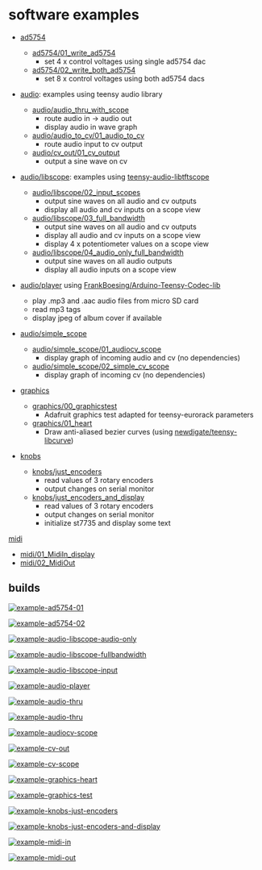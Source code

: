 # software examples

* [ad5754](ad5754) 
  * [ad5754/01_write_ad5754](ad5754/01_write_ad5754) 
    * set 4 x control voltages using single ad5754 dac
  * [ad5754/02_write_both_ad5754](ad5754/02_write_both_ad5754)
    * set 8 x control voltages using both ad5754 dacs
  

* [audio](audio): examples using teensy audio library
  * [audio/audio_thru_with_scope](audio/audio_thru_with_scope)
    * route audio in -> audio out 
    * display audio in wave graph
  * [audio/audio_to_cv/01_audio_to_cv](audio/audio_to_cv/01_audio_to_cv) 
    * route audio input to cv output
  * [audio/cv_out/01_cv_output](audio/cv_out/01_cv_output)
    * output a sine wave on cv


* [audio/libscope](audio/libscope): examples using [teensy-audio-libtftscope](https://github.com/newdigate/teensy-audio-libtftscope) 
  * [audio/libscope/02_input_scopes](audio/libscope/02_input_scopes)
    * output sine waves on all audio and cv outputs
    * display all audio and cv inputs on a scope view
  * [audio/libscope/03_full_bandwidth](audio/libscope/03_full_bandwidth)
    * output sine waves on all audio and cv outputs
    * display all audio and cv inputs on a scope view
    * display 4 x potentiometer values on a scope view   
  * [audio/libscope/04_audio_only_full_bandwidth](audio/libscope/04_audio_only_full_bandwidth)
    * output sine waves on all audio outputs
    * display all audio inputs on a scope view
  

* [audio/player](audio/player) using [FrankBoesing/Arduino-Teensy-Codec-lib](https://github.com/FrankBoesing/Arduino-Teensy-Codec-lib)
  * play .mp3 and .aac audio files from micro SD card
  * read mp3 tags
  * display jpeg of album cover if available
  

* [audio/simple_scope](audio/simple_scope)
  * [audio/simple_scope/01_audiocv_scope](audio/simple_scope/01_audiocv_scope)
    * display graph of incoming audio and cv (no dependencies) 
  * [audio/simple_scope/02_simple_cv_scope](audio/simple_scope/02_simple_cv_scope)
    * display graph of incoming cv (no dependencies)
  

* [graphics](graphics)
  * [graphics/00_graphicstest](graphics/00_graphicstest)
    * Adafruit graphics test adapted for teensy-eurorack parameters
  * [graphics/01_heart](graphics/01_heart)
    * Draw anti-aliased bezier curves (using [newdigate/teensy-libcurve](https://github.com/newdigate/teensy-libcurve))

* [knobs](knobs)
  * [knobs/just_encoders](knobs/just_encoders)
    * read values of 3 rotary encoders
    * output changes on serial monitor
  * [knobs/just_encoders_and_display](knobs/just_encoders_and_display)
    * read values of 3 rotary encoders
    * output changes on serial monitor
    * initialize st7735 and display some text
  
[midi](midi)
 * [midi/01_MidiIn_display](midi/01_MidiIn_display)
 * [midi/02_MidiOut](midi/02_MidiOut)



## builds
[![example-ad5754-01](https://github.com/newdigate/teensy-eurorack/actions/workflows/teensy-examples-ad5754-01.yml/badge.svg)](https://github.com/newdigate/teensy-eurorack/actions/workflows/teensy-examples-ad5754-01.yml)

[![example-ad5754-02](https://github.com/newdigate/teensy-eurorack/actions/workflows/teensy-examples-ad5754-02.yml/badge.svg)](https://github.com/newdigate/teensy-eurorack/actions/workflows/teensy-examples-ad5754-02.yml)

[![example-audio-libscope-audio-only](https://github.com/newdigate/teensy-eurorack/actions/workflows/teensy-examples-libscope-04_audio_only_full_bandwidth.yml/badge.svg)](https://github.com/newdigate/teensy-eurorack/actions/workflows/teensy-examples-libscope-04_audio_only_full_bandwidth.yml)

[![example-audio-libscope-fullbandwidth](https://github.com/newdigate/teensy-eurorack/actions/workflows/teensy-examples-libscope-03_full_bandwidth.yml/badge.svg)](https://github.com/newdigate/teensy-eurorack/actions/workflows/teensy-examples-libscope-03_full_bandwidth.yml)

[![example-audio-libscope-input](https://github.com/newdigate/teensy-eurorack/actions/workflows/teensy-examples-libscope-02_input_scopes.yml/badge.svg)](https://github.com/newdigate/teensy-eurorack/actions/workflows/teensy-examples-libscope-02_input_scopes.yml)

[![example-audio-player](https://github.com/newdigate/teensy-eurorack/actions/workflows/teensy-examples-audio-player.yml/badge.svg)](https://github.com/newdigate/teensy-eurorack/actions/workflows/teensy-examples-audio-player.yml)

[![example-audio-thru](https://github.com/newdigate/teensy-eurorack/actions/workflows/teensy-examples-audio-thru_with_scope.yml/badge.svg)](https://github.com/newdigate/teensy-eurorack/actions/workflows/teensy-examples-audio-thru_with_scope.yml)

[![example-audio-thru](https://github.com/newdigate/teensy-eurorack/actions/workflows/teensy-examples-audio-thru_with_scope.yml/badge.svg)](https://github.com/newdigate/teensy-eurorack/actions/workflows/teensy-examples-audio-thru_with_scope.yml)

[![example-audiocv-scope](https://github.com/newdigate/teensy-eurorack/actions/workflows/teensy-examples-audio-simplescope-01_audiocv_scope.yml/badge.svg)](https://github.com/newdigate/teensy-eurorack/actions/workflows/teensy-examples-audio-simplescope-01_audiocv_scope.yml)

[![example-cv-out](https://github.com/newdigate/teensy-eurorack/actions/workflows/teensy-examples-cv-out.yml/badge.svg)](https://github.com/newdigate/teensy-eurorack/actions/workflows/teensy-examples-cv-out.yml)

[![example-cv-scope](https://github.com/newdigate/teensy-eurorack/actions/workflows/teensy-examples-audio-simplescope-02_simple_cv_scope.yml/badge.svg)](https://github.com/newdigate/teensy-eurorack/actions/workflows/teensy-examples-audio-simplescope-02_simple_cv_scope.yml)

[![example-graphics-heart](https://github.com/newdigate/teensy-eurorack/actions/workflows/teensy-examples-graphics-01_heart.yml/badge.svg)](https://github.com/newdigate/teensy-eurorack/actions/workflows/teensy-examples-graphics-01_heart.yml)

[![example-graphics-test](https://github.com/newdigate/teensy-eurorack/actions/workflows/teensy-examples-graphics-00_graphicstest.yml/badge.svg)](https://github.com/newdigate/teensy-eurorack/actions/workflows/teensy-examples-graphics-00_graphicstest.yml)

[![example-knobs-just-encoders](https://github.com/newdigate/teensy-eurorack/actions/workflows/teensy-examples-knobs-just-encoders.yml/badge.svg)](https://github.com/newdigate/teensy-eurorack/actions/workflows/teensy-examples-knobs-just-encoders.yml)

[![example-knobs-just-encoders-and-display](https://github.com/newdigate/teensy-eurorack/actions/workflows/teensy-examples-knobs-just-encoders_and_display.yml/badge.svg)](https://github.com/newdigate/teensy-eurorack/actions/workflows/teensy-examples-knobs-just-encoders_and_display.yml)

[![example-midi-in](https://github.com/newdigate/teensy-eurorack/actions/workflows/teensy-examples-midi-01_midiin_display.yml/badge.svg)](https://github.com/newdigate/teensy-eurorack/actions/workflows/teensy-examples-midi-01_midiin_display.yml)

[![example-midi-out](https://github.com/newdigate/teensy-eurorack/actions/workflows/teensy-examples-midi-02_midiout.yml/badge.svg)](https://github.com/newdigate/teensy-eurorack/actions/workflows/teensy-examples-midi-02_midiout.yml)

